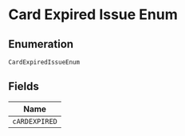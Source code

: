 
# Card Expired Issue Enum

## Enumeration

`CardExpiredIssueEnum`

## Fields

| Name |
|  --- |
| `cARDEXPIRED` |

